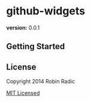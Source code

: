 github-widgets
=============
**version:** 0.0.1


## Getting Started


## License
Copyright 2014 Robin Radic 

[MIT Licensed](http://radic.mit-license.org)

